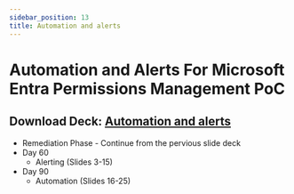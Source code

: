 ```yaml
---
sidebar_position: 13
title: Automation and alerts
---
```


# Automation and Alerts For Microsoft Entra Permissions Management PoC

## Download Deck: [Automation and alerts](./EPM_POC_Assets/05-MEPM_Automation_and_Alerts.pptx)

- Remediation Phase - Continue from the pervious slide deck
- Day 60
  - Alerting (Slides 3-15)
- Day 90
  - Automation (Slides 16-25)

